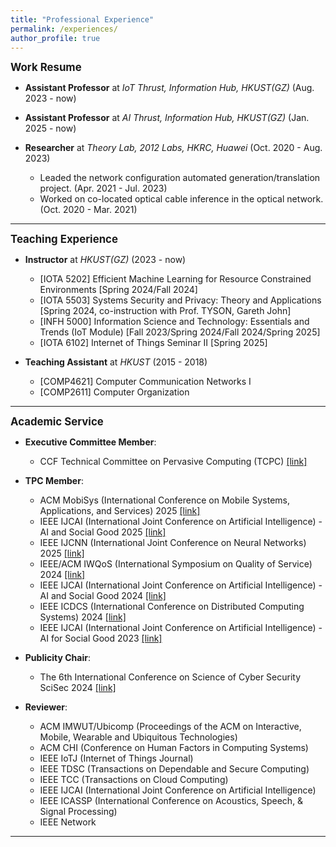 ```yaml
---
title: "Professional Experience"
permalink: /experiences/
author_profile: true
---
```


<big>**Work Resume**</big>

- **Assistant Professor** at _IoT Thrust, Information Hub, HKUST(GZ)_ (Aug. 2023 - now)

- **Assistant Professor** at _AI Thrust, Information Hub, HKUST(GZ)_ (Jan. 2025 - now)

- **Researcher** at _Theory Lab, 2012 Labs, HKRC, Huawei_ (Oct. 2020 - Aug. 2023)

  - Leaded the network configuration automated generation/translation project. (Apr. 2021 - Jul. 2023)
  - Worked on co-located optical cable inference in the optical network. (Oct. 2020 - Mar. 2021)

---

<big>**Teaching Experience**</big>

- **Instructor** at _HKUST(GZ)_ (2023 - now)

  - [IOTA 5202] Efficient Machine Learning for Resource Constrained Environments [Spring 2024/Fall 2024]
  - [IOTA 5503] Systems Security and Privacy: Theory and Applications [Spring 2024, co-instruction with Prof. TYSON, Gareth John]
  - [INFH 5000] Information Science and Technology: Essentials and Trends (IoT Module) [Fall 2023/Spring 2024/Fall 2024/Spring 2025]
  - [IOTA 6102] Internet of Things Seminar II [Spring 2025]

- **Teaching Assistant** at _HKUST_ (2015 - 2018)

  - [COMP4621] Computer Communication Networks I
  - [COMP2611] Computer Organization

---

<big>**Academic Service**</big>

- **Executive Committee Member**:

  - CCF Technical Committee on Pervasive Computing (TCPC) [[link]](https://www.ccf.org.cn/Chapters/TC/TC_Listing/TCPC/)

- **TPC Member**:

  - ACM MobiSys (International Conference on Mobile Systems, Applications, and Services) 2025 [[link]](https://sigmobile.org/mobisys/2025/technical_program_committee/)
  - IEEE IJCAI (International Joint Conference on Artificial Intelligence) - AI and Social Good 2025 [[link]](https://2025.ijcai.org/call-for-papers-and-projects-multi-year-track-on-ai-and-social-good-special-track/)
  - IEEE IJCNN (International Joint Conference on Neural Networks) 2025 [[link]](https://2025.ijcnn.org/)
  - IEEE/ACM IWQoS (International Symposium on Quality of Service) 2024 [[link]](https://iwqos2024.ieee-iwqos.org/)
  - IEEE IJCAI (International Joint Conference on Artificial Intelligence) - AI and Social Good 2024 [[link]](https://ijcai24.org/call-for-papers-and-projects-ai-and-social-good/)
  - IEEE ICDCS (International Conference on Distributed Computing Systems) 2024 [[link]](https://icdcs2024.icdcs.org/)
  - IEEE IJCAI (International Joint Conference on Artificial Intelligence) - AI for Social Good 2023 [[link]](https://ijcai-23.org/ai-for-social-good-pcs/)

- **Publicity Chair**:

  - The 6th International Conference on Science of Cyber Security SciSec 2024 [[link]](https://scisec.org/)

- **Reviewer**:

  - ACM IMWUT/Ubicomp (Proceedings of the ACM on Interactive, Mobile, Wearable and Ubiquitous Technologies)
  - ACM CHI (Conference on Human Factors in Computing Systems)
  - IEEE IoTJ (Internet of Things Journal)
  - IEEE TDSC (Transactions on Dependable and Secure Computing)
  - IEEE TCC (Transactions on Cloud Computing)
  - IEEE IJCAI (International Joint Conference on Artificial Intelligence)
  - IEEE ICASSP (International Conference on Acoustics, Speech, & Signal Processing)
  - IEEE Network

---
